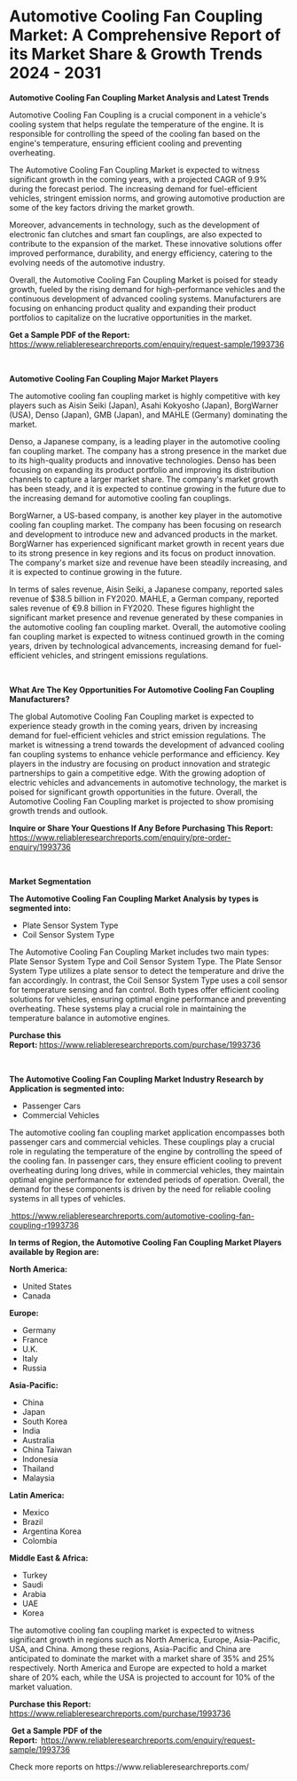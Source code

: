 <p><h1>Automotive Cooling Fan Coupling Market: A Comprehensive Report of its Market Share & Growth Trends 2024 - 2031</h1></p><p><strong>Automotive Cooling Fan Coupling Market Analysis and Latest Trends</strong></p>
<p><p>Automotive Cooling Fan Coupling is a crucial component in a vehicle's cooling system that helps regulate the temperature of the engine. It is responsible for controlling the speed of the cooling fan based on the engine's temperature, ensuring efficient cooling and preventing overheating.</p><p>The Automotive Cooling Fan Coupling Market is expected to witness significant growth in the coming years, with a projected CAGR of 9.9% during the forecast period. The increasing demand for fuel-efficient vehicles, stringent emission norms, and growing automotive production are some of the key factors driving the market growth.</p><p>Moreover, advancements in technology, such as the development of electronic fan clutches and smart fan couplings, are also expected to contribute to the expansion of the market. These innovative solutions offer improved performance, durability, and energy efficiency, catering to the evolving needs of the automotive industry.</p><p>Overall, the Automotive Cooling Fan Coupling Market is poised for steady growth, fueled by the rising demand for high-performance vehicles and the continuous development of advanced cooling systems. Manufacturers are focusing on enhancing product quality and expanding their product portfolios to capitalize on the lucrative opportunities in the market.</p></p>
<p><strong>Get a Sample PDF of the Report:&nbsp;</strong> <a href="https://www.reliableresearchreports.com/enquiry/request-sample/1993736">https://www.reliableresearchreports.com/enquiry/request-sample/1993736</a></p>
<p>&nbsp;</p>
<p><strong>Automotive Cooling Fan Coupling Major Market Players</strong></p>
<p><p>The automotive cooling fan coupling market is highly competitive with key players such as Aisin Seiki (Japan), Asahi Kokyosho (Japan), BorgWarner (USA), Denso (Japan), GMB (Japan), and MAHLE (Germany) dominating the market.</p><p>Denso, a Japanese company, is a leading player in the automotive cooling fan coupling market. The company has a strong presence in the market due to its high-quality products and innovative technologies. Denso has been focusing on expanding its product portfolio and improving its distribution channels to capture a larger market share. The company's market growth has been steady, and it is expected to continue growing in the future due to the increasing demand for automotive cooling fan couplings.</p><p>BorgWarner, a US-based company, is another key player in the automotive cooling fan coupling market. The company has been focusing on research and development to introduce new and advanced products in the market. BorgWarner has experienced significant market growth in recent years due to its strong presence in key regions and its focus on product innovation. The company's market size and revenue have been steadily increasing, and it is expected to continue growing in the future.</p><p>In terms of sales revenue, Aisin Seiki, a Japanese company, reported sales revenue of $38.5 billion in FY2020. MAHLE, a German company, reported sales revenue of €9.8 billion in FY2020. These figures highlight the significant market presence and revenue generated by these companies in the automotive cooling fan coupling market. Overall, the automotive cooling fan coupling market is expected to witness continued growth in the coming years, driven by technological advancements, increasing demand for fuel-efficient vehicles, and stringent emissions regulations.</p></p>
<p>&nbsp;</p>
<p><strong>What Are The Key Opportunities For Automotive Cooling Fan Coupling Manufacturers?</strong></p>
<p><p>The global Automotive Cooling Fan Coupling market is expected to experience steady growth in the coming years, driven by increasing demand for fuel-efficient vehicles and strict emission regulations. The market is witnessing a trend towards the development of advanced cooling fan coupling systems to enhance vehicle performance and efficiency. Key players in the industry are focusing on product innovation and strategic partnerships to gain a competitive edge. With the growing adoption of electric vehicles and advancements in automotive technology, the market is poised for significant growth opportunities in the future. Overall, the Automotive Cooling Fan Coupling market is projected to show promising growth trends and outlook.</p></p>
<p><strong>Inquire or Share Your Questions If Any Before Purchasing This Report:</strong> <a href="https://www.reliableresearchreports.com/enquiry/pre-order-enquiry/1993736">https://www.reliableresearchreports.com/enquiry/pre-order-enquiry/1993736</a></p>
<p>&nbsp;</p>
<p><strong>Market Segmentation</strong></p>
<p><strong>The Automotive Cooling Fan Coupling Market Analysis by types is segmented into:</strong></p>
<p><ul><li>Plate Sensor System Type</li><li>Coil Sensor System Type</li></ul></p>
<p><p>The Automotive Cooling Fan Coupling Market includes two main types: Plate Sensor System Type and Coil Sensor System Type. The Plate Sensor System Type utilizes a plate sensor to detect the temperature and drive the fan accordingly. In contrast, the Coil Sensor System Type uses a coil sensor for temperature sensing and fan control. Both types offer efficient cooling solutions for vehicles, ensuring optimal engine performance and preventing overheating. These systems play a crucial role in maintaining the temperature balance in automotive engines.</p></p>
<p><strong>Purchase this Report:&nbsp;</strong><a href="https://www.reliableresearchreports.com/purchase/1993736">https://www.reliableresearchreports.com/purchase/1993736</a></p>
<p>&nbsp;</p>
<p><strong>The Automotive Cooling Fan Coupling Market Industry Research by Application is segmented into:</strong></p>
<p><ul><li>Passenger Cars</li><li>Commercial Vehicles</li></ul></p>
<p><p>The automotive cooling fan coupling market application encompasses both passenger cars and commercial vehicles. These couplings play a crucial role in regulating the temperature of the engine by controlling the speed of the cooling fan. In passenger cars, they ensure efficient cooling to prevent overheating during long drives, while in commercial vehicles, they maintain optimal engine performance for extended periods of operation. Overall, the demand for these components is driven by the need for reliable cooling systems in all types of vehicles.</p></p>
<p><a href="https://www.reliableresearchreports.com/automotive-cooling-fan-coupling-r1993736">&nbsp;https://www.reliableresearchreports.com/automotive-cooling-fan-coupling-r1993736</a></p>
<p><strong>In terms of Region, the Automotive Cooling Fan Coupling Market Players available by Region are:</strong></p>
<p>
    <p> <strong> North America: </strong>
        <ul>
            <li>United States</li>
            <li>Canada</li>
        </ul>
        </p> 
    <p> <strong> Europe: </strong>
        <ul>
            <li>Germany</li>
            <li>France</li>
            <li>U.K.</li>
            <li>Italy</li>
            <li>Russia</li>
        </ul>
        </p> 
    <p> <strong> Asia-Pacific: </strong>
        <ul>
            <li>China</li>
            <li>Japan</li>
            <li>South Korea</li>
            <li>India</li>
            <li>Australia</li>
            <li>China Taiwan</li>
            <li>Indonesia</li>
            <li>Thailand</li>
            <li>Malaysia</li>
        </ul>
        </p> 
    <p> <strong> Latin America: </strong>
        <ul>
            <li>Mexico</li>
            <li>Brazil</li>
            <li>Argentina Korea</li>
            <li>Colombia</li>
        </ul>
        </p> 
    <p> <strong> Middle East & Africa: </strong>
        <ul>
            <li>Turkey</li>
            <li>Saudi</li>
            <li>Arabia</li>
            <li>UAE</li>
            <li>Korea</li>
        </ul>
    </p>
    </p>
<p><p>The automotive cooling fan coupling market is expected to witness significant growth in regions such as North America, Europe, Asia-Pacific, USA, and China. Among these regions, Asia-Pacific and China are anticipated to dominate the market with a market share of 35% and 25% respectively. North America and Europe are expected to hold a market share of 20% each, while the USA is projected to account for 10% of the market valuation.</p></p>
<p><strong>Purchase this Report: </strong><a href="https://www.reliableresearchreports.com/purchase/1993736">https://www.reliableresearchreports.com/purchase/1993736</a></p>
<p>&nbsp;<strong>Get a Sample PDF of the Report:&nbsp;&nbsp;</strong><a href="https://www.reliableresearchreports.com/enquiry/request-sample/1993736">https://www.reliableresearchreports.com/enquiry/request-sample/1993736</a></p>
<p><strong></strong></p>
<p>Check more reports on https://www.reliableresearchreports.com/</p>